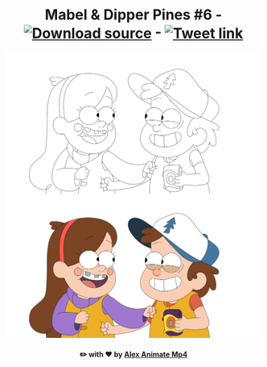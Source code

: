 <div id="readme-body" align="center">
    <h1 id="readme-title-original" align="center">Mabel & Dipper Pines #6 - <a id="readme-title-original-download-link" align="center" href="./Source.fla?raw=true" target="_blank"><img id="readme-title-original-download-picture" align="center" width="35" src="./../../../Home/file-download-solid.svg" alt="Download source" title="Download source"></a> - <a id="readme-title-original-twitter-link" align="center" href="https://twitter.com/AlexAnimateMp4/status/1126138029100417025" target="_blank"><img id="readme-title-original-twitter-picture" align="center" width="35" src="./../../../Home/twitter-brands.svg" alt="Tweet link" title="Tweet link"></a></h1>
    <a id="readme-pictures-original-drawing-link" align="center" href="./Pictures/Original/Drawing.svg" target="_blank"><img id="readme-pictures-original-drawing" src="./Pictures/Original/Drawing.svg" alt="Original/Drawing" title="Drawing"></a>
    <a id="readme-pictures-original-colors-link" align="center" href="./Pictures/Original/Colors.svg" target="_blank"><img id="readme-pictures-original-colors" src="./Pictures/Original/Colors.svg" alt="Original/Colors" title="Colors"></a>
    <h4 id="readme-footer" align="center">✏️ with ❤ by <a id="readme-footer-github-link" href="https://github.com/AlexAnimateMP4" target="_blank" title="My Github profile">Alex Animate Mp4</a></h4>
</div>